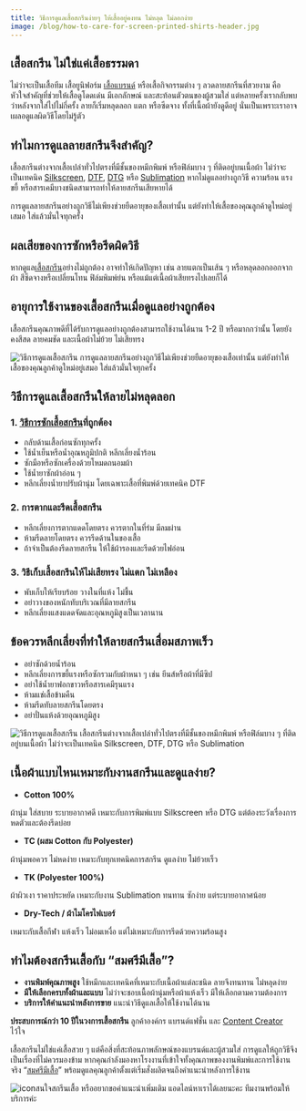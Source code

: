 ```yaml
---
title: วิธีการดูแลเสื้อสกรีนง่ายๆ ให้เสื้ออยู่คงทน ไม่หลุด ไม่ลอกง่าย
image: /blog/how-to-care-for-screen-printed-shirts-header.jpg
---
```

## เสื้อสกรีน ไม่ใช่แค่เสื้อธรรมดา

ไม่ว่าจะเป็นเสื้อทีม เสื้อยูนิฟอร์ม [เสื้อแบรนด์](how-to-start-your-own-tshirt-business) หรือเสื้อกิจกรรมต่าง ๆ ลวดลายสกรีนที่สวยงาม คือ หัวใจสำคัญที่ช่วยให้เสื้อดูโดดเด่น มีเอกลักษณ์ และสะท้อนตัวตนของผู้สวมใส่ แต่หลายครั้งเรากลับพบว่าหลังจากใส่ไปไม่กี่ครั้ง ลายก็เริ่มหลุดลอก แตก หรือซีดจาง ทั้งที่เนื้อผ้ายังดูดีอยู่ นั่นเป็นเพราะเราอาจเผลอดูแลผิดวิธีโดยไม่รู้ตัว

## ทำไมการดูแลลายสกรีนจึงสำคัญ?

เสื้อสกรีนต่างจากเสื้อเปล่าทั่วไปตรงที่มีชั้นของหมึกพิมพ์ หรือฟิล์มบาง ๆ ที่ติดอยู่บนเนื้อผ้า ไม่ว่าจะเป็นเทคนิค [Silkscreen](what-is-silks-creen), [DTF](what-is-dtg-vs-dtf), [DTG](what-is-dtg-screen) หรือ [Sublimation](t-shirt-screen-printing-sublimation) หากไม่ดูแลอย่างถูกวิธี ความร้อน แรงขยี้ หรือสารเคมีบางชนิดสามารถทำให้ลายสกรีนเสียหายได้

การดูแลลายสกรีนอย่างถูกวิธีไม่เพียงช่วยยืดอายุของเสื้อเท่านั้น แต่ยังทำให้เสื้อของคุณลูกค้าดูใหม่อยู่เสมอ ใส่แล้วมั่นใจทุกครั้ง

## ผลเสียของการซักหรือรีดผิดวิธี

หากดูแล[เสื้อสกรีน](what-is-screen-printed-shirts)อย่างไม่ถูกต้อง อาจทำให้เกิดปัญหา เช่น ลายแตกเป็นเส้น ๆ หรือหลุดลอกออกจากผ้า สีซีดจางหรือเปลี่ยนโทน ฟิล์มพิมพ์ย่น หรือแม้แต่เนื้อผ้าเสียทรงไปเลยก็ได้

## อายุการใช้งานของเสื้อสกรีนเมื่อดูแลอย่างถูกต้อง

เสื้อสกรีนคุณภาพดีที่ได้รับการดูแลอย่างถูกต้องสามารถใช้งานได้นาน 1-2 ปี หรือมากกว่านั้น โดยยังคงสีสด ลายคมชัด และเนื้อผ้าไม่ย้วย ไม่เสียทรง

![วิธีการดูแลเสื้อสกรีน การดูแลลายสกรีนอย่างถูกวิธีไม่เพียงช่วยยืดอายุของเสื้อเท่านั้น แต่ยังทำให้เสื้อของคุณลูกค้าดูใหม่อยู่เสมอ ใส่แล้วมั่นใจทุกครั้ง](/blog/how-to-care-for-screen-printed-shirts-1.jpg)

## วิธีการดูแลเสื้อสกรีนให้ลายไม่หลุดลอก

### 1. [วิธีการซักเสื้อสกรีน](how-to-wash-screen-printed-shirts)ที่ถูกต้อง

- กลับด้านเสื้อก่อนซักทุกครั้ง
- ใช้น้ำเย็นหรือน้ำอุณหภูมิปกติ หลีกเลี่ยงน้ำร้อน
- ซักมือหรือซักเครื่องด้วยโหมดถนอมผ้า
- ใช้น้ำยาซักผ้าอ่อน ๆ
- หลีกเลี่ยงน้ำยาปรับผ้านุ่ม โดยเฉพาะเสื้อที่พิมพ์ด้วยเทคนิค DTF

### 2. การตากและรีดเสื้อสกรีน

- หลีกเลี่ยงการตากแดดโดยตรง ควรตากในที่ร่ม มีลมผ่าน
- ห้ามรีดลายโดยตรง ควรรีดด้านในของเสื้อ
- ถ้าจำเป็นต้องรีดลายสกรีน ให้ใช้ผ้ารองและรีดด้วยไฟอ่อน

### 3. วิธีเก็บเสื้อสกรีนให้ไม่เสียทรง ไม่แตก ไม่เหลือง

- พับเก็บให้เรียบร้อย วางในที่แห้ง ไม่ชื้น
- อย่าวางของหนักทับบริเวณที่มีลายสกรีน
- หลีกเลี่ยงแสงแดดจัดและอุณหภูมิสูงเป็นเวลานาน


## ข้อควรหลีกเลี่ยงที่ทำให้ลายสกรีนเสื่อมสภาพเร็ว

- อย่าซักด้วยน้ำร้อน
- หลีกเลี่ยงการขยี้แรงหรือซักรวมกับผ้าหนา ๆ เช่น ยีนส์หรือผ้าที่มีซิป
- อย่าใช้น้ำยาฟอกขาวหรือสารเคมีรุนแรง
- ห้ามแช่เสื้อข้ามคืน
- ห้ามรีดทับลายสกรีนโดยตรง
- อย่าปั่นแห้งด้วยอุณหภูมิสูง

![วิธีการดูแลเสื้อสกรีน เสื้อสกรีนต่างจากเสื้อเปล่าทั่วไปตรงที่มีชั้นของหมึกพิมพ์ หรือฟิล์มบาง ๆ ที่ติดอยู่บนเนื้อผ้า ไม่ว่าจะเป็นเทคนิค Silkscreen, DTF, DTG หรือ Sublimation](/blog/how-to-care-for-screen-printed-shirts-2.jpg)


## เนื้อผ้าแบบไหนเหมาะกับงานสกรีนและดูแลง่าย?

- **Cotton 100%**

ผ้านุ่ม ใส่สบาย ระบายอากาศดี เหมาะกับการพิมพ์แบบ Silkscreen หรือ DTG แต่ต้องระวังเรื่องการหดตัวและต้องรีดบ่อย

- **TC (ผสม Cotton กับ Polyester)**

ผ้านุ่มพอควร ไม่หดง่าย เหมาะกับทุกเทคนิคการสกรีน ดูแลง่าย ไม่ย้วยเร็ว

- **TK (Polyester 100%)**

ผ้าผิวเงา ราคาประหยัด เหมาะกับงาน Sublimation ทนทาน ซักง่าย แต่ระบายอากาศน้อย

- **Dry-Tech / ผ้าไมโครไฟเบอร์**

เหมาะกับเสื้อกีฬา แห้งเร็ว ไม่อมเหงื่อ แต่ไม่เหมาะกับการรีดด้วยความร้อนสูง

## ทำไมต้องสกรีนเสื้อกับ “สมศรีมีเสื้อ”?

- **งานพิมพ์คุณภาพสูง** ใช้หมึกและเทคนิคที่เหมาะกับเนื้อผ้าแต่ละชนิด ลายจึงทนทาน ไม่หลุดง่าย
- **มีให้เลือกครบทั้งผ้าและแบบ** ไม่ว่าจะชอบเนื้อผ้านุ่มหรือผ้าแห้งเร็ว มีให้เลือกตามความต้องการ
- **บริการให้คำแนะนำหลังการขาย** แนะนำวิธีดูแลเสื้อให้ใช้งานได้นาน

**ประสบการณ์กว่า 10 ปีในวงการเสื้อสกรีน** ลูกค้าองค์กร แบรนด์แฟชั่น และ [Content Creator](https://www.digitalfactory.co.th/th/what-are-the-duties-of-a-content-creator-S0070) ไว้ใจ

เสื้อสกรีนไม่ใช่แค่เสื้อสวย ๆ แต่คือสิ่งที่สะท้อนภาพลักษณ์ของแบรนด์และผู้สวมใส่ การดูแลให้ถูกวิธีจึงเป็นเรื่องที่ไม่ควรมองข้าม หากคุณกำลังมองหาโรงงานที่เข้าใจทั้งคุณภาพของงานพิมพ์และการใช้งานจริง “[สมศรีมีเสื้อ](/)” พร้อมดูแลคุณลูกค้าตั้งแต่เริ่มสั่งผลิตจนถึงคำแนะนำหลังการใช้งาน

![icon](https://s.w.org/images/core/emoji/16.0.1/svg/1f4e9.svg)สนใจสกรีนเสื้อ หรืออยากขอคำแนะนำเพิ่มเติม แอดไลน์หาเราได้เลยนะคะ ทีมงานพร้อมให้บริการค่ะ


